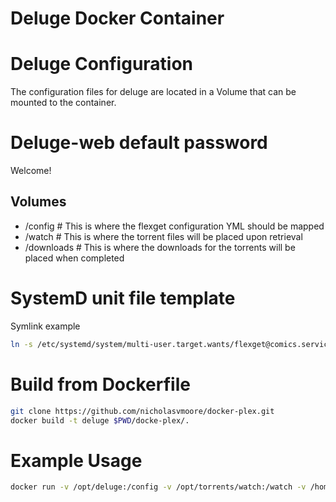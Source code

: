Deluge Docker Container
===

# Deluge Configuration
The configuration files for deluge are located in a Volume that can be mounted to the container. 

# Deluge-web default password
Welcome!

## Volumes
- /config # This is where the flexget configuration YML should be mapped
- /watch  # This is where the torrent files will be placed upon retrieval
- /downloads # This is where the downloads for the torrents will be placed when completed

# SystemD unit file template
Symlink example
```bash
ln -s /etc/systemd/system/multi-user.target.wants/flexget@comics.service /opt/git/docker-flexget/flexget@.service
```

# Build from Dockerfile
```bash
git clone https://github.com/nicholasvmoore/docker-plex.git
docker build -t deluge $PWD/docke-plex/.
```

# Example Usage
```bash
docker run -v /opt/deluge:/config -v /opt/torrents/watch:/watch -v /home/nicholas/downloads:/downloads --name"nicholas-deluge" nicholasvmoore/docker-deluge 
```
